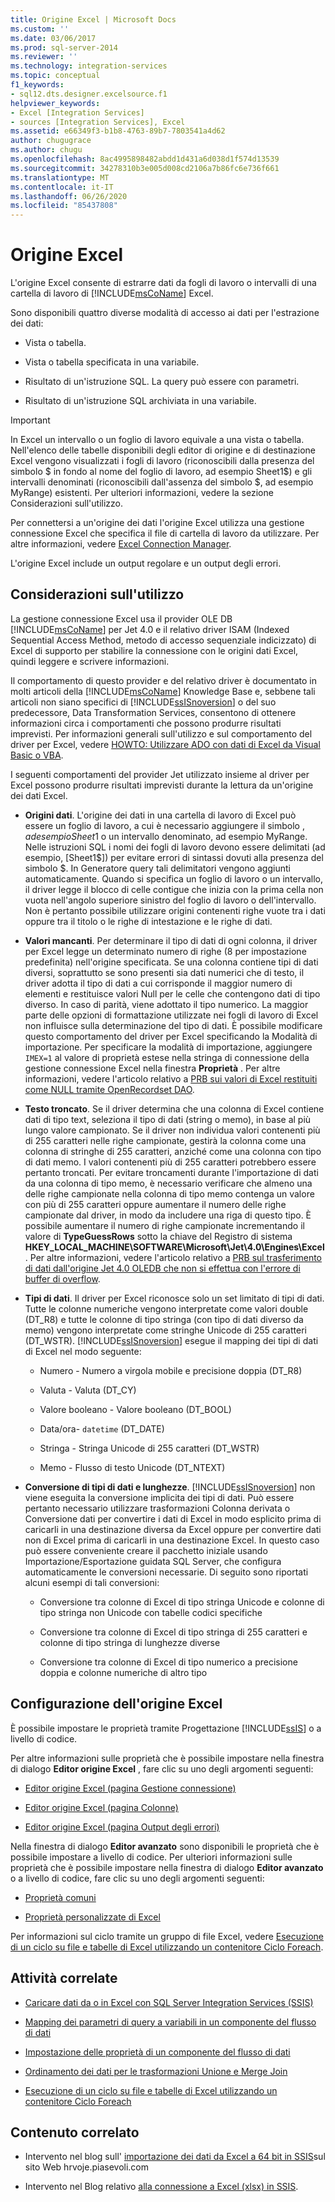 ```yaml
---
title: Origine Excel | Microsoft Docs
ms.custom: ''
ms.date: 03/06/2017
ms.prod: sql-server-2014
ms.reviewer: ''
ms.technology: integration-services
ms.topic: conceptual
f1_keywords:
- sql12.dts.designer.excelsource.f1
helpviewer_keywords:
- Excel [Integration Services]
- sources [Integration Services], Excel
ms.assetid: e66349f3-b1b8-4763-89b7-7803541a4d62
author: chugugrace
ms.author: chugu
ms.openlocfilehash: 8ac4995898482abdd1d431a6d038d1f574d13539
ms.sourcegitcommit: 34278310b3e005d008cd2106a7b86fc6e736f661
ms.translationtype: MT
ms.contentlocale: it-IT
ms.lasthandoff: 06/26/2020
ms.locfileid: "85437808"
---
```

# <a name="excel-source"></a>Origine Excel
  L'origine Excel consente di estrarre dati da fogli di lavoro o intervalli di una cartella di lavoro di [!INCLUDE[msCoName](../../includes/msconame-md.md)] Excel.  
  
 Sono disponibili quattro diverse modalità di accesso ai dati per l'estrazione dei dati:  
  
-   Vista o tabella.  
  
-   Vista o tabella specificata in una variabile.  
  
-   Risultato di un'istruzione SQL. La query può essere con parametri.  
  
-   Risultato di un'istruzione SQL archiviata in una variabile.  
  
> [!IMPORTANT]  
>  In Excel un intervallo o un foglio di lavoro equivale a una vista o tabella. Nell'elenco delle tabelle disponibili degli editor di origine e di destinazione Excel vengono visualizzati i fogli di lavoro (riconoscibili dalla presenza del simbolo $ in fondo al nome del foglio di lavoro, ad esempio Sheet1$) e gli intervalli denominati (riconoscibili dall'assenza del simbolo $, ad esempio MyRange) esistenti. Per ulteriori informazioni, vedere la sezione Considerazioni sull'utilizzo.  
  
 Per connettersi a un'origine dei dati l'origine Excel utilizza una gestione connessione Excel che specifica il file di cartella di lavoro da utilizzare. Per altre informazioni, vedere [Excel Connection Manager](../connection-manager/excel-connection-manager.md).  
  
 L'origine Excel include un output regolare e un output degli errori.  
  
## <a name="usage-considerations"></a>Considerazioni sull'utilizzo  
 La gestione connessione Excel usa il provider OLE DB [!INCLUDE[msCoName](../../includes/msconame-md.md)] per Jet 4.0 e il relativo driver ISAM (Indexed Sequential Access Method, metodo di accesso sequenziale indicizzato) di Excel di supporto per stabilire la connessione con le origini dati Excel, quindi leggere e scrivere informazioni.  
  
 Il comportamento di questo provider e del relativo driver è documentato in molti articoli della [!INCLUDE[msCoName](../../includes/msconame-md.md)] Knowledge Base e, sebbene tali articoli non siano specifici di [!INCLUDE[ssISnoversion](../../includes/ssisnoversion-md.md)] o del suo predecessore, Data Transformation Services, consentono di ottenere informazioni circa i comportamenti che possono produrre risultati imprevisti. Per informazioni generali sull'utilizzo e sul comportamento del driver per Excel, vedere [HOWTO: Utilizzare ADO con dati di Excel da Visual Basic o VBA](https://support.microsoft.com/kb/257819).  
  
 I seguenti comportamenti del provider Jet utilizzato insieme al driver per Excel possono produrre risultati imprevisti durante la lettura da un'origine dei dati Excel.  
  
-   **Origini dati**. L'origine dei dati in una cartella di lavoro di Excel può essere un foglio di lavoro, a cui è necessario aggiungere il simbolo $, ad esempio Sheet1$ o un intervallo denominato, ad esempio MyRange. Nelle istruzioni SQL i nomi dei fogli di lavoro devono essere delimitati (ad esempio, [Sheet1$]) per evitare errori di sintassi dovuti alla presenza del simbolo $. In Generatore query tali delimitatori vengono aggiunti automaticamente. Quando si specifica un foglio di lavoro o un intervallo, il driver legge il blocco di celle contigue che inizia con la prima cella non vuota nell'angolo superiore sinistro del foglio di lavoro o dell'intervallo. Non è pertanto possibile utilizzare origini contenenti righe vuote tra i dati oppure tra il titolo o le righe di intestazione e le righe di dati.  
  
-   **Valori mancanti**. Per determinare il tipo di dati di ogni colonna, il driver per Excel legge un determinato numero di righe (8 per impostazione predefinita) nell'origine specificata. Se una colonna contiene tipi di dati diversi, soprattutto se sono presenti sia dati numerici che di testo, il driver adotta il tipo di dati a cui corrisponde il maggior numero di elementi e restituisce valori Null per le celle che contengono dati di tipo diverso. In caso di parità, viene adottato il tipo numerico. La maggior parte delle opzioni di formattazione utilizzate nei fogli di lavoro di Excel non influisce sulla determinazione del tipo di dati. È possibile modificare questo comportamento del driver per Excel specificando la Modalità di importazione. Per specificare la modalità di importazione, aggiungere `IMEX=1` al valore di proprietà estese nella stringa di connessione della gestione connessione Excel nella finestra **Proprietà** . Per altre informazioni, vedere l'articolo relativo a [PRB sui valori di Excel restituiti come NULL tramite OpenRecordset DAO](https://support.microsoft.com/kb/194124).  
  
-   **Testo troncato**. Se il driver determina che una colonna di Excel contiene dati di tipo text, seleziona il tipo di dati (string o memo), in base al più lungo valore campionato. Se il driver non individua valori contenenti più di 255 caratteri nelle righe campionate, gestirà la colonna come una colonna di stringhe di 255 caratteri, anziché come una colonna con tipo di dati memo. I valori contenenti più di 255 caratteri potrebbero essere pertanto troncati. Per evitare troncamenti durante l'importazione di dati da una colonna di tipo memo, è necessario verificare che almeno una delle righe campionate nella colonna di tipo memo contenga un valore con più di 255 caratteri oppure aumentare il numero delle righe campionate dal driver, in modo da includere una riga di questo tipo. È possibile aumentare il numero di righe campionate incrementando il valore di **TypeGuessRows** sotto la chiave del Registro di sistema **HKEY_LOCAL_MACHINE\SOFTWARE\Microsoft\Jet\4.0\Engines\Excel** . Per altre informazioni, vedere l'articolo relativo a [PRB sul trasferimento di dati dall'origine Jet 4.0 OLEDB che non si effettua con l'errore di buffer di overflow](https://support.microsoft.com/kb/281517).  
  
-   **Tipi di dati**. Il driver per Excel riconosce solo un set limitato di tipi di dati. Tutte le colonne numeriche vengono interpretate come valori double (DT_R8) e tutte le colonne di tipo stringa (con tipo di dati diverso da memo) vengono interpretate come stringhe Unicode di 255 caratteri (DT_WSTR). [!INCLUDE[ssISnoversion](../../includes/ssisnoversion-md.md)] esegue il mapping dei tipi di dati di Excel nel modo seguente:  
  
    -   Numero - Numero a virgola mobile e precisione doppia (DT_R8)  
  
    -   Valuta - Valuta (DT_CY)  
  
    -   Valore booleano - Valore booleano (DT_BOOL)  
  
    -   Data/ora- `datetime` (DT_DATE)  
  
    -   Stringa - Stringa Unicode di 255 caratteri (DT_WSTR)  
  
    -   Memo - Flusso di testo Unicode (DT_NTEXT)  
  
-   **Conversione di tipi di dati e lunghezze**. [!INCLUDE[ssISnoversion](../../includes/ssisnoversion-md.md)] non viene eseguita la conversione implicita dei tipi di dati. Può essere pertanto necessario utilizzare trasformazioni Colonna derivata o Conversione dati per convertire i dati di Excel in modo esplicito prima di caricarli in una destinazione diversa da Excel oppure per convertire dati non di Excel prima di caricarli in una destinazione Excel. In questo caso può essere conveniente creare il pacchetto iniziale usando Importazione/Esportazione guidata SQL Server, che configura automaticamente le conversioni necessarie. Di seguito sono riportati alcuni esempi di tali conversioni:  
  
    -   Conversione tra colonne di Excel di tipo stringa Unicode e colonne di tipo stringa non Unicode con tabelle codici specifiche  
  
    -   Conversione tra colonne di Excel di tipo stringa di 255 caratteri e colonne di tipo stringa di lunghezze diverse  
  
    -   Conversione tra colonne di Excel di tipo numerico a precisione doppia e colonne numeriche di altro tipo  
  
## <a name="excel-source-configuration"></a>Configurazione dell'origine Excel  
 È possibile impostare le proprietà tramite Progettazione [!INCLUDE[ssIS](../../includes/ssis-md.md)] o a livello di codice.  
  
 Per altre informazioni sulle proprietà che è possibile impostare nella finestra di dialogo **Editor origine Excel** , fare clic su uno degli argomenti seguenti:  
  
-   [Editor origine Excel &#40;pagina Gestione connessione&#41;](../excel-source-editor-connection-manager-page.md)  
  
-   [Editor origine Excel &#40;pagina Colonne&#41;](../excel-source-editor-columns-page.md)  
  
-   [Editor origine Excel &#40;pagina Output degli errori&#41;](../excel-source-editor-error-output-page.md)  
  
 Nella finestra di dialogo **Editor avanzato** sono disponibili le proprietà che è possibile impostare a livello di codice. Per ulteriori informazioni sulle proprietà che è possibile impostare nella finestra di dialogo **Editor avanzato** o a livello di codice, fare clic su uno degli argomenti seguenti:  
  
-   [Proprietà comuni](../common-properties.md)  
  
-   [Proprietà personalizzate di Excel](excel-custom-properties.md)  
  
 Per informazioni sul ciclo tramite un gruppo di file Excel, vedere [Esecuzione di un ciclo su file e tabelle di Excel utilizzando un contenitore Ciclo Foreach](../control-flow/foreach-loop-container.md).  
  
## <a name="related-tasks"></a>Attività correlate  

-   [Caricare dati da o in Excel con SQL Server Integration Services (SSIS)](../load-data-to-from-excel-with-ssis.md)

-   [Mapping dei parametri di query a variabili in un componente del flusso di dati](map-query-parameters-to-variables-in-a-data-flow-component.md)  
  
-   [Impostazione delle proprietà di un componente del flusso di dati](set-the-properties-of-a-data-flow-component.md)  
  
-   [Ordinamento dei dati per le trasformazioni Unione e Merge Join](transformations/sort-data-for-the-merge-and-merge-join-transformations.md)  
  
-   [Esecuzione di un ciclo su file e tabelle di Excel utilizzando un contenitore Ciclo Foreach](../control-flow/foreach-loop-container.md)  
  
## <a name="related-content"></a>Contenuto correlato  
  
-   Intervento nel blog sull' [importazione dei dati da Excel a 64 bit in SSIS](https://go.microsoft.com/fwlink/?LinkId=217673)sul sito Web hrvoje.piasevoli.com  
  
-   Intervento nel Blog relativo [alla connessione a Excel (xlsx) in SSIS](https://microsoft-ssis.blogspot.com/2014/02/connecting-to-excel-xlsx-in-ssis.html).  
  
  
